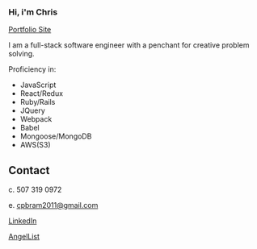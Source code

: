 ### Hi, i'm Chris

[Portfolio Site](https://cpbram2011.github.io/)

I am a full-stack software engineer with a penchant for creative problem solving.

Proficiency in:
* JavaScript
* React/Redux
* Ruby/Rails
* JQuery
* Webpack
* Babel
* Mongoose/MongoDB
* AWS(S3) 


## Contact
c. 507 319 0972

e. cpbram2011@gmail.com

[LinkedIn](https://www.linkedin.com/in/chris-bram-522a661b9/)

[AngelList](https://angel.co/u/christopher-bram)


<!--
**cpbram2011/cpbram2011** is a ✨ _special_ ✨ repository because its `README.md` (this file) appears on your GitHub profile.

Here are some ideas to get you started:

- 🔭 I’m currently working on ...
- 🌱 I’m currently learning ...
- 👯 I’m looking to collaborate on ...
- 🤔 I’m looking for help with ...
- 💬 Ask me about ...
- 📫 How to reach me: ...
- 😄 Pronouns: ...
- ⚡ Fun fact: ...
-->

